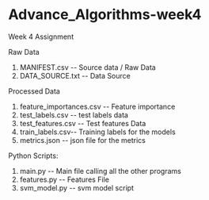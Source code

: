 # Advance_Algorithms-week4
Week 4 Assignment


Raw Data

1. MANIFEST.csv -- Source data / Raw Data
2. DATA_SOURCE.txt -- Data Source

Processed Data

1. feature_importances.csv -- Feature importance
2. test_labels.csv -- test labels data
3. test_features.csv -- Test features Data
4. train_labels.csv-- Training labels for the models
5. metrics.json -- json file for the metrics

Python Scripts:

1. main.py -- Main file calling all the other programs
2. features.py -- Features File
3. svm_model.py -- svm model script
